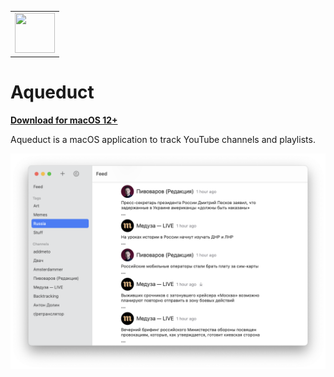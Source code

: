 <table>
  <tr>
    <td>
      <img
        src="https://github.com/agentcooper/Aqueduct/blob/main/Aqueduct/Assets.xcassets/AppIcon.appiconset/icon_128x128@2x.png"
        width="64"
        height="64"
      />
    </td>
  </tr>
</table>
  
# Aqueduct

**[Download for macOS 12+](https://github.com/agentcooper/Aqueduct/releases/latest/download/Aqueduct.app.zip)**

Aqueduct is a macOS application to track YouTube channels and playlists.

![Aqueduct screenshot](screenshot.png)